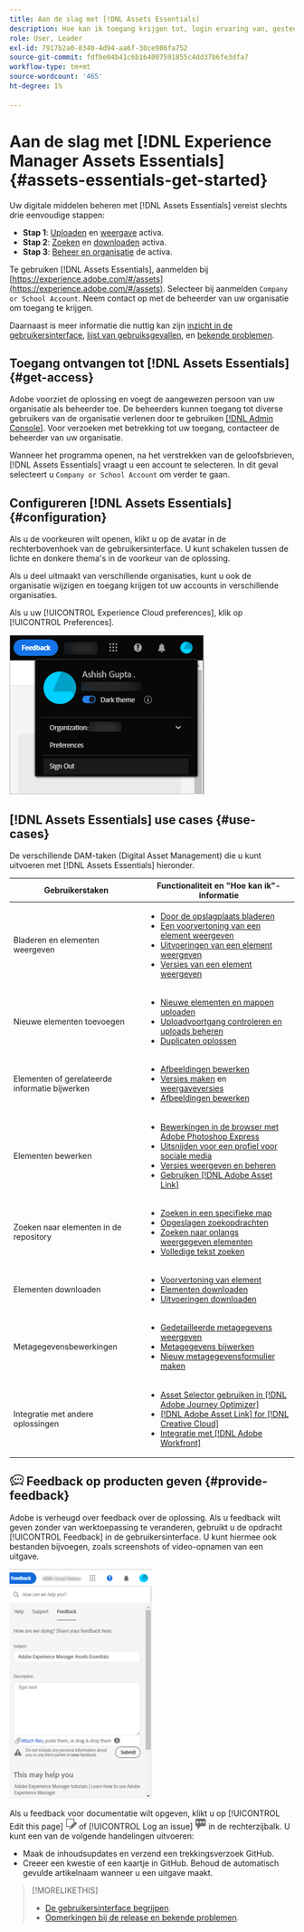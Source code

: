 ```yaml
---
title: Aan de slag met [!DNL Assets Essentials]
description: Hoe kan ik toegang krijgen tot, login ervaring van, gesteunde gebruiksgevallen van, en bekende kwesties van [!DNL Assets Essentials].
role: User, Leader
exl-id: 7917b2a0-8340-4d94-aa6f-30ce986fa752
source-git-commit: fdfbe04b41c6b164007591855c4dd37b6fe3dfa7
workflow-type: tm+mt
source-wordcount: '465'
ht-degree: 1%

---
```


# Aan de slag met [!DNL Experience Manager Assets Essentials] {#assets-essentials-get-started}

<!-- TBD: Make links for these steps. -->

Uw digitale middelen beheren met [!DNL Assets Essentials] vereist slechts drie eenvoudige stappen:

* **Stap 1**: [Uploaden](/help/add-delete.md) en [weergave](/help/navigate-view.md) activa.
* **Stap 2**: [Zoeken](/help/search.md) en [downloaden](/help/manage-organize.md#download) activa.
* **Stap 3**: [Beheer en organisatie](/help/manage-organize.md) de activa.

Te gebruiken [!DNL Assets Essentials], aanmelden bij [https://experience.adobe.com/#/assets](https://experience.adobe.com/#/assets). Selecteer bij aanmelden `Company or School Account`. Neem contact op met de beheerder van uw organisatie om toegang te krijgen.

Daarnaast is meer informatie die nuttig kan zijn [inzicht in de gebruikersinterface](/help/navigate-view.md), [lijst van gebruiksgevallen](#use-cases), <!-- TBD: [supported file types](/help/supported-file-formats.md), --> en [bekende problemen](/help/release-notes.md#known-issues).

## Toegang ontvangen tot [!DNL Assets Essentials] {#get-access}

Adobe voorziet de oplossing en voegt de aangewezen persoon van uw organisatie als beheerder toe. De beheerders kunnen toegang tot diverse gebruikers van de organisatie verlenen door te gebruiken [[!DNL Admin Console]](https://helpx.adobe.com/nl/enterprise/using/admin-console.html). Voor verzoeken met betrekking tot uw toegang, contacteer de beheerder van uw organisatie.

Wanneer het programma openen, na het verstrekken van de geloofsbrieven, [!DNL Assets Essentials] vraagt u een account te selecteren. In dit geval selecteert u `Company or School Account` om verder te gaan.

## Configureren [!DNL Assets Essentials] {#configuration}

Als u de voorkeuren wilt openen, klikt u op de avatar in de rechterbovenhoek van de gebruikersinterface. U kunt schakelen tussen de lichte en donkere thema&#39;s in de voorkeur van de oplossing.

Als u deel uitmaakt van verschillende organisaties, kunt u ook de organisatie wijzigen en toegang krijgen tot uw accounts in verschillende organisaties.

Als u uw [!UICONTROL Experience Cloud preferences], klik op [!UICONTROL Preferences].

![Voorkeur voor schakelen tussen donker en licht thema](assets/theme-change.png)

## [!DNL Assets Essentials] use cases {#use-cases}

De verschillende DAM-taken (Digital Asset Management) die u kunt uitvoeren met [!DNL Assets Essentials] hieronder.

| Gebruikerstaken | Functionaliteit en &quot;Hoe kan ik&quot;-informatie |
|-----|------|
| Bladeren en elementen weergeven | <ul> <li>[Door de opslagplaats bladeren](/help/navigate-view.md#view-assets-and-details) </li> <li> [Een voorvertoning van een element weergeven](/help/navigate-view.md#preview-assets) <li> [Uitvoeringen van een element weergeven](/help/add-delete.md#renditions) </li> <li>[Versies van een element weergeven](/help/manage-organize.md#view-versions)</li></ul> |
| Nieuwe elementen toevoegen | <ul> <li>[Nieuwe elementen en mappen uploaden](/help/add-delete.md#add-assets)</li> <li>[Uploadvoortgang controleren en uploads beheren](/help/add-delete.md#upload-progress)</li> <li>[Duplicaten oplossen](/help/add-delete.md#resolve-upload-fails)</li> </ul> |
| Elementen of gerelateerde informatie bijwerken | <ul> <li>[Afbeeldingen bewerken](/help/edit-images.md)</li> <li>[Versies maken](/help/manage-organize.md#create-versions) en [weergaveversies](/help/manage-organize.md#view-versions)</li> <li>[Afbeeldingen bewerken](/help/edit-images.md)</li> </ul> |
| Elementen bewerken | <ul> <li>[Bewerkingen in de browser met Adobe Photoshop Express](/help/edit-images.md)</li> <li>[Uitsnijden voor een profiel voor sociale media](/help/edit-images.md#crop-straighten-images)</li> <li>[Versies weergeven en beheren](/help/manage-organize.md#view-versions)</li> <li>[Gebruiken [!DNL Adobe Asset Link]](/help/integration.md#integrations)</ul></ul> |
| Zoeken naar elementen in de repository | <ul> <li>[Zoeken in een specifieke map](/help/search.md#refine-search-results)</li> <li>[Opgeslagen zoekopdrachten](/help/search.md#saved-search)</li> <li>[Zoeken naar onlangs weergegeven elementen](/help/search.md)</li> <li>[Volledige tekst zoeken](/help/search.md) |
| Elementen downloaden | <ul> <li> [Voorvertoning van element](/help/navigate-view.md#preview-assets) </li> <li> [Elementen downloaden](/help/manage-organize.md#download) <li> [Uitvoeringen downloaden](/help/add-delete.md#renditions) </li></ul> |
| Metagegevensbewerkingen | <ul> <li>[Gedetailleerde metagegevens weergeven](/help/metadata.md) </li> <li> [Metagegevens bijwerken](/help/metadata.md#update-metadata)</li> <li> [Nieuw metagegevensformulier maken](/help/metadata.md#metadata-forms) </li> </ul> |
| Integratie met andere oplossingen | <ul> <li>[Asset Selector gebruiken in [!DNL Adobe Journey Optimizer]](/help/integration.md)</li> <li>[[!DNL Adobe Asset Link] for [!DNL Creative Cloud]](/help/integration.md)</li> <li>[Integratie met [!DNL Adobe Workfront]](/help/integration.md)</li> </ul> |

<!--TBD: Merge the below rows in the table when the use cases are documented/available.

| How do I delete assets? | <ul> <li>[Delete assets](/help/manage-organize.md)</li> <li>Recover deleted assets</li> <li>Permanently delete assets</li> </ul> |
| How do I share assets or find shared assets? | <ul> <li>Shared by me</li> <li>Shared with me</li> <li>Share for comments and review</li> <li>Unshare assets</li> </ul> |
| How do I collaborate with others and get my assets reviewed | <ul> <li>Share for review</li> <li>Provide comments. Resolve and filter comments</li> <li>Annotations on images</li> <li>Assign tasks to specific users and prioritize</li> </ul> |

-->

## ![feedbackpictogram](assets/do-not-localize/feedback-icon.png) Feedback op producten geven {#provide-feedback}

Adobe is verheugd over feedback over de oplossing. Als u feedback wilt geven zonder van werktoepassing te veranderen, gebruikt u de opdracht [!UICONTROL Feedback] in de gebruikersinterface. U kunt hiermee ook bestanden bijvoegen, zoals screenshots of video-opnamen van een uitgave.

![feedbackoptie in de interface](assets/feedback-panel.png)

Als u feedback voor documentatie wilt opgeven, klikt u op [!UICONTROL Edit this page] ![de pagina bewerken](assets/do-not-localize/edit-page.png) of [!UICONTROL Log an issue] ![een GitHub-probleem maken](assets/do-not-localize/github-issue.png) in de rechterzijbalk. U kunt een van de volgende handelingen uitvoeren:

* Maak de inhoudsupdates en verzend een trekkingsverzoek GitHub.
* Creeer een kwestie of een kaartje in GitHub. Behoud de automatisch gevulde artikelnaam wanneer u een uitgave maakt.

>[!MORELIKETHIS]
>
>* [De gebruikersinterface begrijpen](/help/navigate-view.md).
>* [Opmerkingen bij de release en bekende problemen](/help/release-notes.md).


<!-- TBD: 
>* [Supported file types](/help/supported-file-formats.md).
-->
